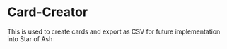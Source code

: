 # Card-Creator
This is used to create cards and export as CSV for future implementation into Star of Ash

